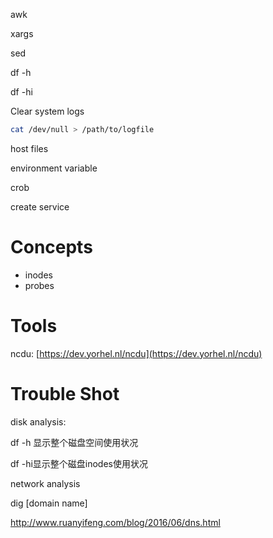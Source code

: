 awk

xargs

sed

df -h

df -hi

Clear system logs

```bash
cat /dev/null > /path/to/logfile
```

host files

environment variable

crob

create service

# Concepts

* inodes
* probes

# Tools

ncdu: [https://dev.yorhel.nl/ncdu](https://dev.yorhel.nl/ncdu)

# Trouble Shot

disk analysis:

df -h 显示整个磁盘空间使用状况

df -hi显示整个磁盘inodes使用状况

network analysis

dig \[domain name\] 

http://www.ruanyifeng.com/blog/2016/06/dns.html

